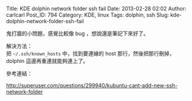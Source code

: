 Title: KDE dolphin network folder ssh fail
Date: 2013-02-28 02:02
Author: carlcarl
Post_ID: 794
Category: KDE, linux
Tags: dolphin, ssh
Slug: kde-dolphin-network-folder-ssh-fail

鬼打牆的小問題，感覺比較像 bug ，想說還是筆記下來好了。

解決方法：  
把 `~/.ssh/known_hosts` 中，找到要連線的 host 那行，然後把那行刪掉，
dolphin 這邊再重連就能夠連上了。

參考連結：  

<http://superuser.com/questions/299940/kubuntu-cant-add-new-ssh-network-folder>
